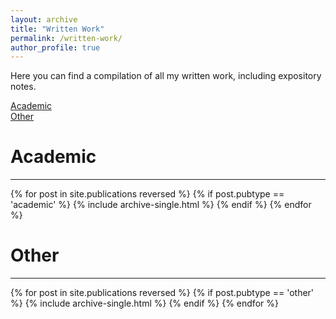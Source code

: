 ```yaml
---
layout: archive
title: "Written Work"
permalink: /written-work/
author_profile: true
---
```


Here you can find a compilation of all my written work, including expository notes.

[Academic](#academic)\
[Other](#other)

# Academic
---
{% for post in site.publications reversed %}
  {% if post.pubtype == 'academic' %}
      {% include archive-single.html %}
  {% endif %}
{% endfor %}

# Other
---
{% for post in site.publications reversed %}
  {% if post.pubtype == 'other' %}
      {% include archive-single.html %}
  {% endif %}
{% endfor %}
